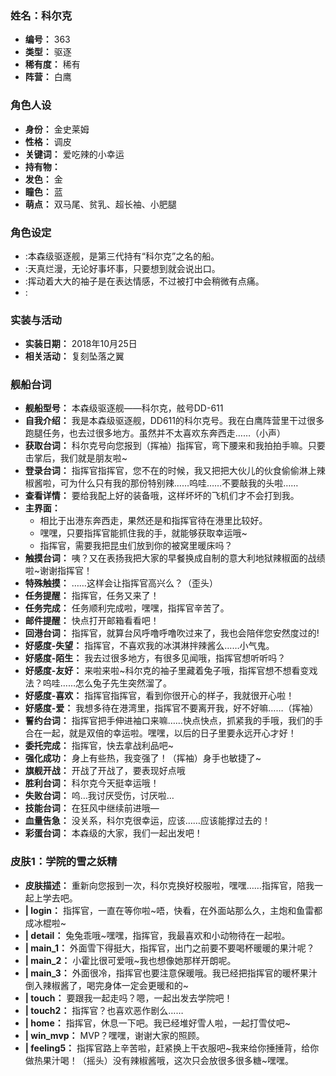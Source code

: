 ### 姓名：科尔克
* **编号：** 363
* **类型：** 驱逐
* **稀有度：** 稀有
* **阵营：** 白鹰


### 角色人设
* **身份：** 金史莱姆
* **性格：** 调皮
* **关键词：** 爱吃辣的小幸运
* **持有物：** 
* **发色：** 金
* **瞳色：** 蓝
* **萌点：** 双马尾、贫乳、超长袖、小肥腿


### 角色设定
* :本森级驱逐舰，是第三代持有“科尔克”之名的船。
* :天真烂漫，无论好事坏事，只要想到就会说出口。
* :挥动着大大的袖子是在表达情感，不过被打中会稍微有点痛。
* :


### 实装与活动
* **实装日期：** 2018年10月25日
* **相关活动：** 复刻坠落之翼


### 舰船台词
* **舰船型号：** 本森级驱逐舰——科尔克，舷号DD-611
* **自我介绍：** 我是本森级驱逐舰，DD611的科尔克号。我在白鹰阵营里干过很多跑腿任务，也去过很多地方。虽然并不太喜欢东奔西走……（小声）
* **获取台词：** 科尔克号向您报到（挥袖）指挥官，弯下腰来和我拍拍手嘛。只要击掌后，我们就是朋友啦~
* **登录台词：** 指挥官指挥官，您不在的时候，我又把把大伙儿的伙食偷偷淋上辣椒酱啦，可为什么只有我的那份特别辣……呜哇……不要敲我的头啦……
* **查看详情：** 要给我配上好的装备哦，这样坏坏的飞机们才不会打到我。
* **主界面：**
  * 相比于出港东奔西走，果然还是和指挥官待在港里比较好。
  * 嘿嘿，只要指挥官能抓住我的手，就能够获取幸运哦~
  * 指挥官，需要我把昆虫们放到你的被窝里暖床吗？
* **触摸台词：** 咦？又在表扬我把大家的早餐换成自制的意大利地狱辣椒面的战绩啦~谢谢指挥官！
* **特殊触摸：** ……这样会让指挥官高兴么？（歪头）
* **任务提醒：** 指挥官，任务又来了！
* **任务完成：** 任务顺利完成啦，嘿嘿，指挥官辛苦了。
* **邮件提醒：** 快点打开邮箱看看吧！
* **回港台词：** 指挥官，就算台风呼噜呼噜吹过来了，我也会陪伴您安然度过的!
* **好感度-失望：** 指挥官，不喜欢我的冰淇淋拌辣酱么……小气鬼。
* **好感度-陌生：** 我去过很多地方，有很多见闻哦，指挥官想听听吗？
* **好感度-友好：** 来啦来啦~科尔克的袖子里藏着兔子哦，指挥官想不想看变戏法？呜哇……怎么兔子先生突然溜了。
* **好感度-喜欢：** 指挥官指挥官，看到你很开心的样子，我就很开心啦！
* **好感度-爱：** 我想多待在港湾里，指挥官不要离开我，好不好嘛……（挥袖）
* **誓约台词：** 指挥官把手伸进袖口来嘛……快点快点，抓紧我的手哦，我们的手合在一起，就是双倍的幸运啦。嘿嘿，以后的日子里要永远开心才好！
* **委托完成：** 指挥官，快去拿战利品吧~
* **强化成功：** 身上有些热，我变强了！（挥袖）身手也敏捷了~
* **旗舰开战：** 开战了开战了，要表现好点哦
* **胜利台词：** 科尔克今天挺幸运哦！
* **失败台词：** 呜…我讨厌受伤，讨厌啦…
* **技能台词：** 在狂风中继续前进哦—
* **血量告急：** 没关系，科尔克很幸运，应该……应该能撑过去的！
* **彩蛋台词：** 本森级的大家，我们一起出发吧！


### 皮肤1：学院的雪之妖精
* **皮肤描述：** 重新向您报到一次，科尔克换好校服啦，嘿嘿……指挥官，陪我一起上学去吧。
* **| login：** 指挥官，一直在等你啦~唔，快看，在外面站那么久，主炮和鱼雷都成冰棍啦~
* **| detail：** 兔兔乖哦~嘿嘿，指挥官，我最喜欢和小动物待在一起啦。
* **| main_1：** 外面雪下得挺大，指挥官，出门之前要不要喝杯暖暖的果汁呢？
* **| main_2：** 小霍比很可爱哦~我也想像她那样开朗呢。
* **| main_3：** 外面很冷，指挥官也要注意保暖哦。我已经把指挥官的暖杯果汁倒入辣椒酱了，喝完身体一定会更暖和的~
* **| touch：** 要跟我一起走吗？嗯，一起出发去学院吧！
* **| touch2：** 指挥官？也喜欢恶作剧么……
* **| home：** 指挥官，休息一下吧。我已经堆好雪人啦，一起打雪仗吧~
* **| win_mvp：** MVP？嘿嘿，谢谢大家的照顾。
* **| feeling5：** 指挥官路上辛苦啦，赶紧换上干衣服吧~我来给你捶捶背，给你做热果汁喝！（摇头）没有辣椒酱哦，这次只会放很多很多糖~嘿嘿。
